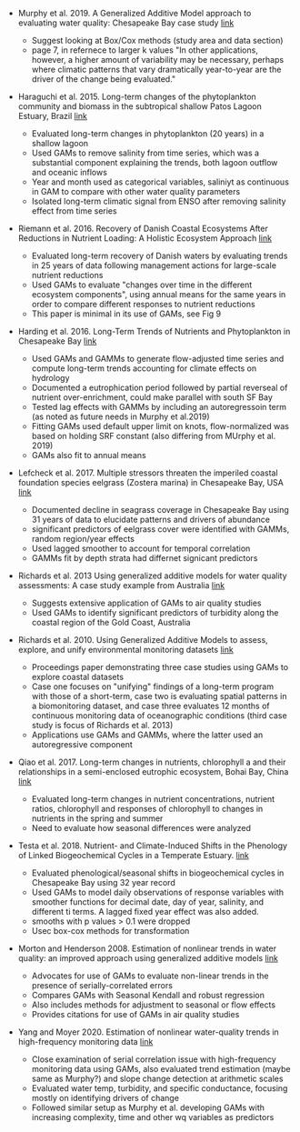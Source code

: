 * Murphy et al. 2019. A Generalized Additive Model approach to evaluating water quality: Chesapeake Bay case study [link](https://doi.org/10.1016/j.envsoft.2019.03.027)
    * Suggest looking at Box/Cox methods (study area and data section)
    * page 7, in refernece to larger k values "In other applications, however, a higher amount of variability may be necessary, perhaps where climatic patterns that vary dramatically year-to-year are the driver of the change being evaluated."

* Haraguchi et al. 2015. Long-term changes of the phytoplankton community and biomass in the subtropical shallow Patos Lagoon Estuary, Brazil [link](https://doi.org/10.1016/j.ecss.2015.03.007)
    * Evaluated long-term changes in phytoplankton (20 years) in a shallow lagoon
    * Used GAMs to remove salinity from time series, which was a substantial component explaining the trends, both lagoon outflow and oceanic inflows
    * Year and month used as categorical variables, saliniyt as continuous in GAM to compare with other water quality parameters
    * Isolated long-term climatic signal from ENSO after removing salinity effect from time series

* Riemann et al. 2016. Recovery of Danish Coastal Ecosystems After Reductions in Nutrient Loading: A Holistic Ecosystem Approach [link](https://link.springer.com/article/10.1007%2Fs12237-015-9980-0)
    * Evaluated long-term recovery of Danish waters by evaluating trends in 25 years of data following management actions for large-scale nutrient reductions
    * Used GAMs to evaluate "changes over time in the different ecosystem components", using annual means for the same years in order to compare different responses to nutrient reductions
    * This paper is minimal in its use of GAMs, see Fig 9 
    
* Harding et al. 2016. Long-Term Trends of Nutrients and Phytoplankton in Chesapeake Bay [link](https://link.springer.com/article/10.1007%2Fs12237-015-0023-7)
    * Used GAMs and GAMMs to generate flow-adjusted time series and compute long-term trends accounting for climate effects on hydrology
    * Documented a eutrophication period followed by partial reverseal of nutrient over-enrichment, could make parallel with south SF Bay
    * Tested lag effects with GAMMs by including an autoregressoin term (as noted as future needs in Murphy et al.2019)
    * Fitting GAMs used default upper limit on knots, flow-normalized was based on holding SRF constant (also differing from MUrphy et al. 2019)
    * GAMs also fit to annual means

* Lefcheck et al. 2017. Multiple stressors threaten the imperiled coastal foundation species eelgrass (Zostera marina) in Chesapeake Bay, USA [link](https://onlinelibrary.wiley.com/doi/abs/10.1111/gcb.13623)
    * Documented decline in seagrass coverage in Chesapeake Bay using 31 years of data to elucidate patterns and drivers of abundance
    * significant predictors of eelgrass cover were identified with GAMMs, random region/year effects
    * Used lagged smoother to account for temporal correlation
    * GAMMs fit by depth strata had differnet signicant predictors
    
* Richards et al. 2013 Using generalized additive models for water quality assessments: A case study example from Australia [link](https://doi.org/10.2112/SI65-020.1)
    * Suggests extensive application of GAMs to air quality studies
    * Used GAMs to identify significant predictors of turbidity along the coastal region of the Gold Coast, Australia

* Richards et al. 2010. Using Generalized Additive Models to assess, explore, and unify environmental monitoring datasets [link](https://scholarsarchive.byu.edu/cgi/viewcontent.cgi?article=2629&context=iemssconference)
    * Proceedings paper demonstrating three case studies using GAMs to explore coastal datasets
    * Case one focuses on "unifying" findings of a long-term program with those of a short-term, case two is evaluating spatial patterns in a biomonitoring dataset, and case three evaluates 12 months of continuous monitoring data of oceanographic conditions (third case study is focus of Richards et al. 2013)
    * Applications use GAMs and GAMMs, where the latter used an autoregressive component

* Qiao et al. 2017. Long-term changes in nutrients, chlorophyll a and their relationships in a semi-enclosed eutrophic ecosystem, Bohai Bay, China [link](https://linkinghub.elsevier.com/retrieve/pii/S0025326X17301170)
    * Evaluated long-term changes in nutrient concentrations, nutrient ratios, chlorophyll and responses of chlorophyll to changes in nutrients in the spring and summer
    * Need to evaluate how seasonal differences were analyzed
    
* Testa et al. 2018. Nutrient- and Climate-Induced Shifts in the Phenology of Linked Biogeochemical Cycles in a Temperate Estuary. [link](https://doi.org/10.3389/fmars.2018.00114)
    * Evaluated phenological/seasonal shifts in biogeochemical cycles in Chesapeake Bay using 32 year record
    * Used GAMs to model daily observations of response variables with smoother functions for decimal date, day of year, salinity, and different ti terms.  A lagged fixed year effect was also added. 
    * smooths with p values > 0.1 were dropped
    * Usec box-cox methods for transformation

* Morton and Henderson 2008. Estimation of nonlinear trends in water quality: an improved approach using generalized additive models [link](https://doi.org/10.1029/2007WR006191)
    * Advocates for use of GAMs to evaluate non-linear trends in the presence of serially-correlated errors
    * Compares GAMs with Seasonal Kendall and robust regression
    * Also includes methods for adjustment to seasonal or flow effects
    * Provides citations for use of GAMs in air quality studies  

* Yang and Moyer 2020. Estimation of nonlinear water-quality trends in high-frequency monitoring data [link](https://doi.org/10.1016/j.scitotenv.2020.136686)
    * Close examination of serial correlation issue with high-frequency monitoring data using GAMs, also evaluated trend estimation (maybe same as Murphy?) and slope change detection at arithmetic scales
    * Evaluated water temp, turbidity, and specific conductance, focusing mostly on identifying drivers of change
    * Followed similar setup as Murphy et al. developing GAMs with increasing complexity, time and other wq variables as predictors
